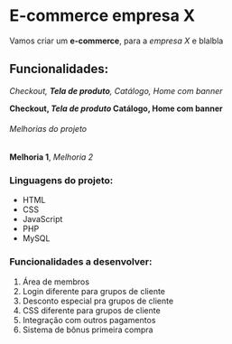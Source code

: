 # E-commerce empresa X

Vamos criar um **e-commerce**, para a *empresa X* e blalbla

## Funcionalidades:

_Checkout, **Tela de produto**, Catálogo, Home com banner_

**Checkout, _Tela de produto_ Catálogo, Home com banner**

###### Melhorias do projeto

__Melhoria 1__, _Melhoria 2_

### Linguagens do projeto:

* HTML
* CSS
* JavaScript
* PHP
* MySQL

### Funcionalidades a desenvolver:

1. Área de membros
  1. Login diferente para grupos de cliente
  2. Desconto especial pra grupos de cliente
  3. CSS diferente para grupos de cliente
2. Integração com outros pagamentos
3. Sistema de bônus primeira compra
